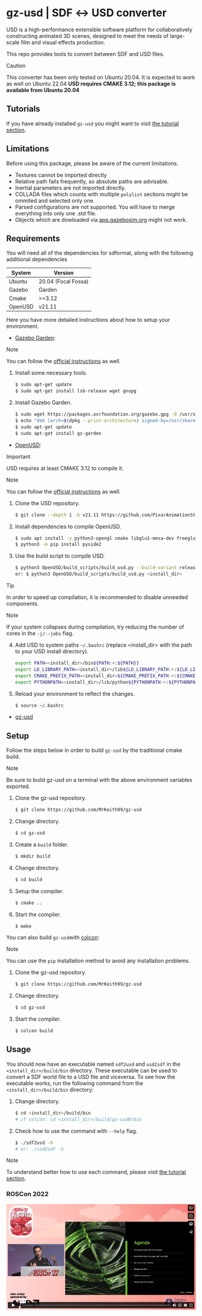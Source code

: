# gz-usd | SDF ↔ USD converter

USD is a high-performance extensible software platform for collaboratively constructing animated 3D
scenes, designed to meet the needs of large-scale film and visual effects production.

This repo provides tools to convert between SDF and USD files.

> [!CAUTION]
> This converter has been only tested on Ubuntu 20.04. It is expected to work as well on Ubuntu 22.04
**USD requires CMAKE 3.12; this package is available from Ubuntu 20.04**

## Tutorials

If you have already installed `gz-usd` you might want to visit [the tutorial section](./tutorials/README.md).

## Limitations
Before using this package, please be aware of the current limitations.

- Textures cannot be imported directly
- Relative path fails frequently, so absolute paths are advisable​.
- Inertial parameters are not imported directly.
- COLLADA files which counts with multiple `polylist` sections might be ommited and selected only one.
- Parsed configurations are not supported. You will have to merge everything into only one .std file.
- Objects which are dowloaded via [app.gazebosim.org](app.gazebosim.org) might not work.

## Requirements

You will need all of the dependencies for sdformat, along with the following additional dependencies

| System  | Version |
| ------------- | ------------- |
| Ubuntu | 20.04 (Focal Fossa) |
| Gazebo | Garden |
| Cmake | >=3.12 |
| OpenUSD | v21.11 |

Here you have more detailed instructions about how to setup your environment.

* [Gazebo Garden](https://gazebosim.org/docs/garden/install_ubuntu):

> [!NOTE]  
> You can follow the [official instructions](https://gazebosim.org/docs/garden/install_ubuntu) as well.

1. Install some necessary tools.
    ```bash
    $ sudo apt-get update
    $ sudo apt-get install lsb-release wget gnupg
    ```

2. Install Gazebo Garden.
    ```bash
    $ sudo wget https://packages.osrfoundation.org/gazebo.gpg -O /usr/share/keyrings/pkgs-osrf-archive-keyring.gpg
    $ echo "deb [arch=$(dpkg --print-architecture) signed-by=/usr/share/keyrings/pkgs-osrf-archive-keyring.gpg] http://packages.osrfoundation.org/gazebo/ubuntu-stable $(lsb_release -cs) main" | sudo tee /etc/apt/sources.list.d/gazebo-stable.list > /dev/null
    $ sudo apt-get update
    $ sudo apt-get install gz-garden
    ```

* [OpenUSD](https://github.com/PixarAnimationStudios/OpenUSD/releases/tag/v21.11):

> [!IMPORTANT]  
> USD requires at least CMAKE 3.12 to compile it.

> [!NOTE]  
> You can follow the [official instructions](https://github.com/PixarAnimationStudios/OpenUSD/tree/v21.11#getting-and-building-the-code) as well.

1. Clone the USD repository.
    ```bash
    $ git clone --depth 1 -b v21.11 https://github.com/PixarAnimationStudios/OpenUSD
    ```

2. Install dependencies to compile OpenUSD.

    ```bash
    $ sudo apt install -y python3-opengl cmake libglu1-mesa-dev freeglut3-dev mesa-common-dev
    $ python3 -m pip install pyside2
    ```
3. Use the build script to compile USD.

    ```bash
    $ python3 OpenUSD/build_scripts/build_usd.py --build-variant release --no-tests --no-examples --no-tutorials --no-docs --no-python -j$(($(grep -c "^processor" /proc/cpuinfo) - 1)) <install_dir>
    or: $ python3 OpenUSD/build_scripts/build_usd.py <install_dir>
    ```

> [!TIP]  
> In order to speed up compilation, it is recommended to disable unneeded components.

> [!NOTE]  
> If your system collapses during compilation, try reducing the number of cores in the `-j/--jobs` flag.

4. Add USD to system paths `~/.bashrc` (replace <install_dir> with the path to your USD install directory).

    ```bash
    export PATH=<install_dir>/bin${PATH:+:${PATH}}
    export LD_LIBRARY_PATH=<install_dir>/lib${LD_LIBRARY_PATH:+:${LD_LIBRARY_PATH}}
    export CMAKE_PREFIX_PATH=<install_dir>${CMAKE_PREFIX_PATH:+:${CMAKE_PREFIX_PATH}}
    export PYTHONPATH=<install_dir>/lib/python${PYTHONPATH:+:${PYTHONPATH}}
    ```

5. Reload your environment to reflect the changes.

    ```bash
    $ source ~/.bashrc
    ```

* [gz-usd](#Setup)

## Setup

Follow the steps below in order to build `gz-usd` by the traditional cmake build.

> [!NOTE]  
> Be sure to build gz-usd on a terminal with the above environment variables exported.

1. Clone the gz-usd repository.
    ```bash
    $ git clone https://github.com/MrKeith99/gz-usd
    ```

2. Change directory.
    ```bash
    $ cd gz-usd
    ```

3. Create a `build` folder.
    ```bash
    $ mkdir build
    ```

4. Change directory.
    ```bash
    $ cd build
    ```

5. Setup the compiler.
    ```bash
    $ cmake ..
    ```

6. Start the compiler.
    ```bash
    $ make
    ```

You can also build `gz-usd`with [colcon]([https://colcon.readthedocs.io/en/released/index.html](https://colcon.readthedocs.io/en/released/user/installation.html#using-pip-on-any-platform)):

> [!NOTE]  
> You can use the `pip` installation method to avoid any installation problems.

1. Clone the gz-usd repository.
    ```bash
    $ git clone https://github.com/MrKeith99/gz-usd
    ```

2. Change directory.
    ```bash
    $ cd gz-usd
    ```

3. Start the compiler.
    ```bash
    $ colcon build
    ```

## Usage

You should now have an executable named `sdf2usd` and `usd2sdf` in the `<install_dir>/build/bin` directory.
These executable can be used to convert a SDF world file to a USD file and viceversa.
To see how the executable works, run the following command from the `<install_dir>/build/bin` directory:

1. Change directory.
    ```bash
    $ cd <install_dir>/build/bin
    # if colcon: cd <install_dir>/build/gz-usd0/bin
    ```

2. Check how to use the command with `--help` flag.
    ```bash
    $ ./sdf2usd -h
    # or: ./usd2sdf -h
    ```
    
> [!NOTE]  
> To understand better how to use each command, please visit [the tutorial section](./tutorials/README.md).

### ROSCon 2022

[![](img/video_img.png)](https://vimeo.com/767140085)
